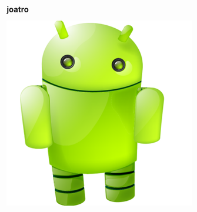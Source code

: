 ## joatro
<p><img wdht="400" heigth="200" src="https://github.com/joatro/joatro/blob/8e05f171b656b581da15ace9d76d4279d6361abd/Android-Robot-Background-PNG.png"></p>



